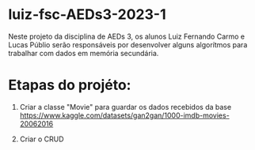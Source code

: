 # luiz-fsc-AEDs3-2023-1

Neste projeto da disciplina de AEDs 3, os alunos Luiz Fernando
Carmo e Lucas Públio serão responsáveis por desenvolver alguns
algorítmos para trabalhar com dados em memória secundária.

# Etapas do projéto:

1. Criar a classe "Movie" para guardar os dados recebidos da
base https://www.kaggle.com/datasets/gan2gan/1000-imdb-movies-20062016

2. Criar o CRUD
